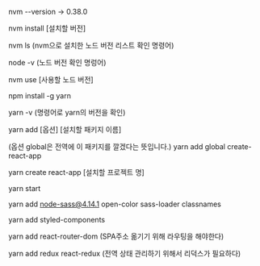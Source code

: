 nvm --version -> 0.38.0

nvm install [설치할 버전]

nvm ls (nvm으로 설치한 노드 버전 리스트 확인 명령어)

node -v (노드 버전 확인 명렁어)

nvm use [사용할 노드 버전]

npm install -g yarn

yarn -v (명령어로 yarn의 버전을 확인)

yarn add [옵션] [설치할 패키지 이름]

(옵션 global은 전역에 이 패키지를 깔겠다는 뜻입니다.)
yarn add global create-react-app

yarn create react-app [설치할 프로젝트 명]

yarn start

yarn add node-sass@4.14.1 open-color sass-loader classnames

yarn add styled-components

yarn add react-router-dom (SPA주소 옮기기 위해 라우팅을 해야한다)

yarn add redux react-redux (전역 상태 관리하기 위해서 리덕스가 필요하다)

